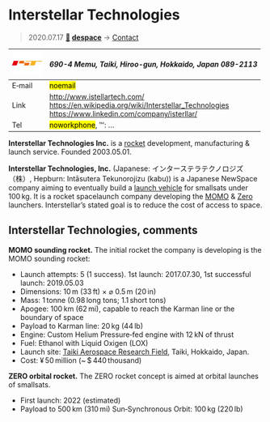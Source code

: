 # Interstellar Technologies
> 2020.07.17 **[🚀](../index/index.md) [despace](index.md)** → [Contact](contact.md)

|[![](f/contact/i/interstellar_tech_logo1_thumb.png)](f/contact/i/interstellar_tech_logo1.png)|*690-4 Memu, Taiki, Hiroo-gun, Hokkaido, Japan 089-2113*|
|:--|:--|
|E‑mail|<mark>noemail</mark>|
|Link|<http://www.istellartech.com/><br> <https://en.wikipedia.org/wiki/Interstellar_Technologies><br> <https://www.linkedin.com/company/isterllar/>|
|Tel|<mark>noworkphone</mark>, ℻: …|

**Interstellar Technologies Inc.** is a [rocket](lv.md) development, manufacturing & launch service. Founded 2003.05.01.

**Interstellar Technologies, Inc.** (Japanese: インターステラテクノロジズ（株）, Hepburn: Intāsutera Tekunorojizu (kabu)) is a Japanese NewSpace company aiming to eventually build a [launch vehicle](lv.md) for smallsats under 100 kg. It is a rocket spacelaunch company developing the [MOMO](momo.md) & [Zero](Zero.md) launchers. Interstellar’s stated goal is to reduce the cost of access to space.

<p style="page-break-after:always"> </p>

## Interstellar Technologies, comments

**MOMO sounding rocket.** The initial rocket the company is developing is the MOMO sounding rocket:

   - Launch attempts: 5 (1 success). 1st launch: 2017.07.30, 1st successful launch: 2019.05.03
   - Dimensions: 10 m (33 ft) × ⌀ 0.5 m (20 in)
   - Mass: 1 tonne (0.98 long tons; 1.1 short tons)
   - Apogee: 100 km (62 mi), capable to reach the Karman line or the boundary of space
   - Payload to Karman line: 20 kg (44 lb)
   - Engine: Custom Helium Pressure‑fed engine with 12 kN of thrust
   - Fuel: Ethanol with Liquid Oxigen (LOX)
   - Launch site: [Taiki Aerospace Research Field](taiki.md), Taiki, Hokkaido, Japan.
   - Cost: ¥ 50 million (~ $ 440 thousand)

**ZERO orbital rocket.** The ZERO rocket concept is aimed at orbital launches of smallsats.

   - First launch: 2022 (estimated)
   - Payload to 500 km (310 mi) Sun‑Synchronous Orbit: 100 kg (220 lb)
